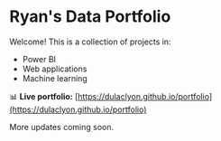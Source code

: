 # Ryan's Data Portfolio

Welcome! This is a collection of projects in:
- Power BI
- Web applications
- Machine learning

📊 **Live portfolio:** [https://dulaclyon.github.io/portfolio](https://dulaclyon.github.io/portfolio)

More updates coming soon.
